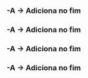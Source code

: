 ### -A -> Adiciona no fim
### -A -> Adiciona no fim
### -A -> Adiciona no fim
### -A -> Adiciona no fim
